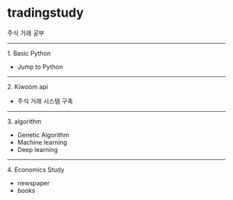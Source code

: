 # tradingstudy
주식 거래 공부
<hr/>
1. Basic Python


- Jump to Python
<hr/>
2. Kiwoom api


- 주식 거래 시스템 구축
<hr/>
3. algorithm

- Genetic Algorithm
- Machine learning
- Deep learning

<hr/>
4. Economics Study

- newspaper
- books

